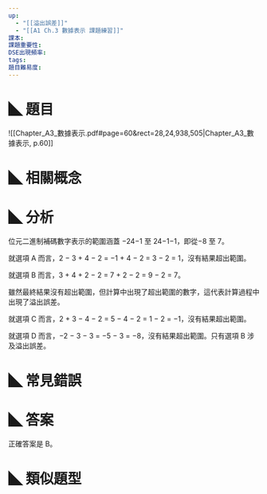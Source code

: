 ```yaml
---
up:
  - "[[溢出誤差​]]"
  - "[[A1 Ch.3 數據表示 課題練習]]"
課本: 
課題重要性: 
DSE出現頻率: 
tags: 
題目難易度:
---
```


# ◣ 題目
![[Chapter_A3_數據表示.pdf#page=60&rect=28,24,938,505|Chapter_A3_數據表示, p.60]]

# ◣ 相關概念

# ◣ 分析
位元二進制補碼數字表示的範圍涵蓋 −24−1 至 24−1−1，即從−8 至 7。

就選項 A 而言，2 − 3 + 4 − 2 = −1 + 4 − 2 = 3 − 2 = 1，沒有結果超出範圍。

就選項 B 而言，3 + 4 + 2 − 2 = 7 + 2 − 2 = 9 − 2 = 7。

雖然最終結果沒有超出範圍，但計算中出現了超出範圍的數字，這代表計算過程中出現了溢出誤差。

就選項 C 而言，2 + 3 − 4 − 2 = 5 − 4 − 2 = 1 − 2 = −1，沒有結果超出範圍。

就選項 D 而言，−2 − 3 − 3 = −5 − 3 = −8，沒有結果超出範圍。只有選項 B 涉及溢出誤差。

# ◣ 常見錯誤

# ◣ 答案
正確答案是 B。

# ◣ 類似題型